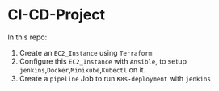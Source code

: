 # CI-CD-Project
In this repo:
1. Create an `EC2_Instance` using `Terraform`
2. Configure this `EC2_Instance` with `Ansible`, to setup `jenkins`,`Docker`,`Minikube`,`Kubectl` on it.
3. Create a `pipeline` Job to run `K8s-deployment` with `jenkins`
